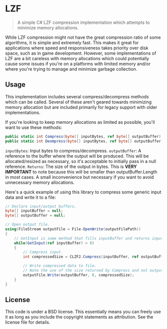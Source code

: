 # LZF
> A simple C# LZF compression implementation which attempts to minimize memory allocations.

While LZF compression might not have the great compression ratio of some algorithms, it is simple and extremely fast. This makes it great for applications where speed and responsiveness takes priority over disk space, such as in game development. However, some implementations of LZF are a bit careless with memory allocations which could potentially cause some issues if you're on a platforms with limited memory and/or where you're trying to manage and minimize garbage collection.

## Usage

This implementation includes several compress/decompress methods which can be called. Several of these aren't geared towards minimizing memory allocation but are included primarily for legacy support with older implementations.

If you're looking to keep memory allocations as limited as possible, you'll want to use these methods:

```C#
public static int Compress(byte[] inputBytes, ref byte[] outputBuffer)
public static int Deompress(byte[] inputBytes, ref byte[] outputBuffer)
```

`inputBytes`: Input bytes to compress/decompress.
`outputBuffer`: A reference to the buffer where the output will be produced. This will be allocated/resized as necessary, so it's acceptable to initially pass in a null reference.
`Returns`: The size of the output in bytes. This is **VERY IMPORTANT** to note because this will be smaller than outputBuffer.Length in most cases. A small inconvenience but necessary if you want to avoid unnecessary memory allocations.

Here's a quick example of using this library to compress some generic input data and write it to a file:

```C#
// Declare input/output buffers.
byte[] inputBuffer = null;
byte[] outputBuffer = null;

// Open output file.
using(FileStream outputFile = File.OpenWrite(outputFilePath))
{
    // GetInput is some method that fills inputBuffer and returns inputBuffer.Length.
    while(GetInput(ref inputBuffer) > 0)
    {
        // Compress input.
        int compressedSize = CLZF2.Compress(inputBuffer, ref outputBuffer);

        // Write compressed data to file.
        // Note the use of the size returned by Compress and not outputBuffer.Length.
        outputFile.Write(outputBuffer, 0, compressedSize);
    }
}
```

## License
This code is under a BSD license. This essentially means you can freely use it as long as you include the copyright statements as attribution. See the license file for details.
